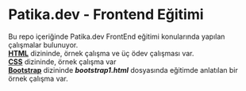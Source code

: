 # Patika.dev - Frontend Eğitimi
Bu repo içeriğinde Patika.dev FrontEnd eğitimi konularında yapılan çalışmalar bulunuyor.\
<strong>[HTML](https://github.com/VedatBiner/patika-frontend/tree/master/HTML)</strong> dizininde, örnek çalışma ve üç ödev çalışması var.<BR>
<strong>[CSS](https://github.com/VedatBiner/patika-frontend/tree/master/CSS)</strong> dizininde, örnek çalışma var<BR>
<strong>[Bootstrap](https://github.com/VedatBiner/patika-frontend/tree/master/bootstrap)</strong> dizininde <strong><em>bootstrap1.html</em></strong> dosyasında eğitimde anlatılan bir örnek çalışma var.<BR>

